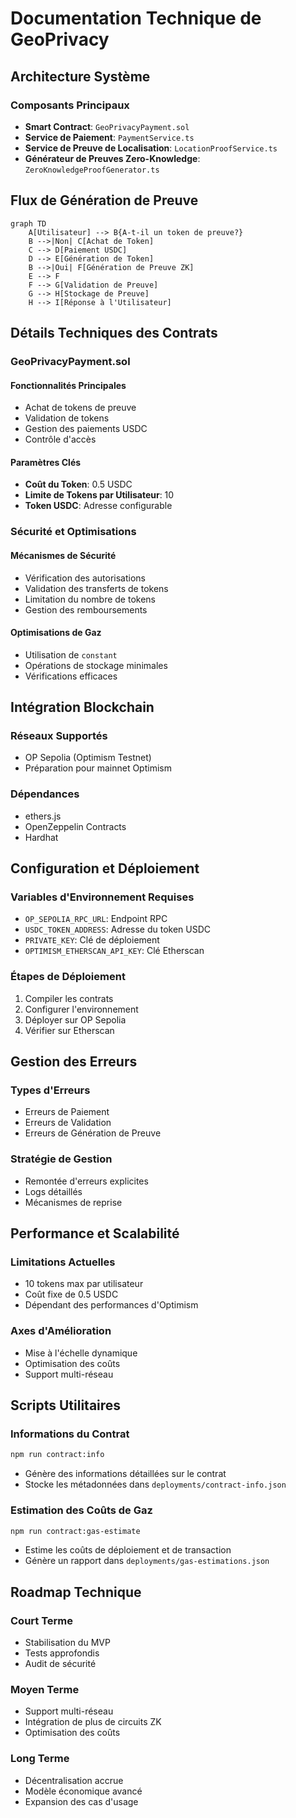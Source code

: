 # Documentation Technique de GeoPrivacy

## Architecture Système

### Composants Principaux
- **Smart Contract**: `GeoPrivacyPayment.sol`
- **Service de Paiement**: `PaymentService.ts`
- **Service de Preuve de Localisation**: `LocationProofService.ts`
- **Générateur de Preuves Zero-Knowledge**: `ZeroKnowledgeProofGenerator.ts`

## Flux de Génération de Preuve

```mermaid
graph TD
    A[Utilisateur] --> B{A-t-il un token de preuve?}
    B -->|Non| C[Achat de Token]
    C --> D[Paiement USDC]
    D --> E[Génération de Token]
    B -->|Oui| F[Génération de Preuve ZK]
    E --> F
    F --> G[Validation de Preuve]
    G --> H[Stockage de Preuve]
    H --> I[Réponse à l'Utilisateur]
```

## Détails Techniques des Contrats

### GeoPrivacyPayment.sol

#### Fonctionnalités Principales
- Achat de tokens de preuve
- Validation de tokens
- Gestion des paiements USDC
- Contrôle d'accès

#### Paramètres Clés
- **Coût du Token**: 0.5 USDC
- **Limite de Tokens par Utilisateur**: 10
- **Token USDC**: Adresse configurable

### Sécurité et Optimisations

#### Mécanismes de Sécurité
- Vérification des autorisations
- Validation des transferts de tokens
- Limitation du nombre de tokens
- Gestion des remboursements

#### Optimisations de Gaz
- Utilisation de `constant`
- Opérations de stockage minimales
- Vérifications efficaces

## Intégration Blockchain

### Réseaux Supportés
- OP Sepolia (Optimism Testnet)
- Préparation pour mainnet Optimism

### Dépendances
- ethers.js
- OpenZeppelin Contracts
- Hardhat

## Configuration et Déploiement

### Variables d'Environnement Requises
- `OP_SEPOLIA_RPC_URL`: Endpoint RPC
- `USDC_TOKEN_ADDRESS`: Adresse du token USDC
- `PRIVATE_KEY`: Clé de déploiement
- `OPTIMISM_ETHERSCAN_API_KEY`: Clé Etherscan

### Étapes de Déploiement
1. Compiler les contrats
2. Configurer l'environnement
3. Déployer sur OP Sepolia
4. Vérifier sur Etherscan

## Gestion des Erreurs

### Types d'Erreurs
- Erreurs de Paiement
- Erreurs de Validation
- Erreurs de Génération de Preuve

### Stratégie de Gestion
- Remontée d'erreurs explicites
- Logs détaillés
- Mécanismes de reprise

## Performance et Scalabilité

### Limitations Actuelles
- 10 tokens max par utilisateur
- Coût fixe de 0.5 USDC
- Dépendant des performances d'Optimism

### Axes d'Amélioration
- Mise à l'échelle dynamique
- Optimisation des coûts
- Support multi-réseau

## Scripts Utilitaires

### Informations du Contrat
```bash
npm run contract:info
```
- Génère des informations détaillées sur le contrat
- Stocke les métadonnées dans `deployments/contract-info.json`

### Estimation des Coûts de Gaz
```bash
npm run contract:gas-estimate
```
- Estime les coûts de déploiement et de transaction
- Génère un rapport dans `deployments/gas-estimations.json`

## Roadmap Technique

### Court Terme
- Stabilisation du MVP
- Tests approfondis
- Audit de sécurité

### Moyen Terme
- Support multi-réseau
- Intégration de plus de circuits ZK
- Optimisation des coûts

### Long Terme
- Décentralisation accrue
- Modèle économique avancé
- Expansion des cas d'usage
